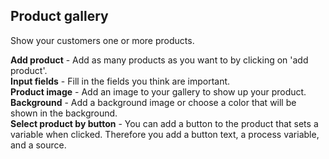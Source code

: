 ## Product gallery

Show your customers one or more products.

**Add product** - Add as many products as you want to by clicking on 'add product'.    
**Input fields** - Fill in the fields you think are important.     
**Product image** - Add an image to your gallery to show up your product.    
**Background** - Add a background image or choose a color that will be shown in the background.   
**Select product by button** - You can add a button to the product that sets a variable when clicked. Therefore you add a button text, a process variable, and a source.
